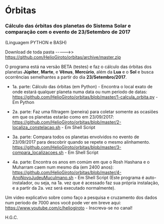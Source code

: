 # Órbitas

### Cálculo das órbitas dos planetas do Sistema Solar e comparação com o evento de 23/Setembro de 2017
(Linguagem PYTHON e BASH)

Download de toda pasta ----->> https://github.com/HelioGiroto/orbitas/archive/master.zip

O programa está na versão BETA (testes) e faz o cálculo das órbitas dos planetas **Júpiter**, **Marte**, e **Vênus**, **Mercúrio**, além da **Lua** e o **Sol** e busca ocorrências semelhantes a partir do dia **23/Setembro/2017**. 

* 1a. parte: Cálculo das órbitas (em Python) - Encontra o local exato de onde estará qualquer planeta numa data ou num periodo de datas: https://github.com/HelioGiroto/orbitas/blob/master/1-calcula_orbita.py  - Em Python

* 2a. parte: Faz uma filtragem (peneira) para coletar somente as ocasiões em que os planetas estarão como em 23/09/2017:
https://github.com/HelioGiroto/orbitas/blob/master/2-localiza_constelacao.sh   - Em Shell Script

* 3a. parte: Compara todos os planetas envolvidos no evento de 23/09/2017 para descobrir quando se repete o mesmo alinhamento.
https://github.com/HelioGiroto/orbitas/blob/master/3-compara_localizacoes.sh   - Em Shell Script

* 4a. parte: Encontra os anos em comúm em que o Rosh Hashana e o Muharram caem num mesmo dia (em 2400 anos):
https://github.com/HelioGiroto/orbitas/blob/master/4-AnoNovoJudeuMuculmano.sh  - Em Shell Script
(Este programa é auto-instalador, ou seja, na 1a. vez que é acessado faz sua própria instalação, e a partir da 2a. vez será executado normalmente).

Um video explicativo sobre como faço a pesquisa e cruzamento dos dados num periodo de 7000 anos você pode ver em breve aqui:
https://www.youtube.com/c/heliogiroto - Inscreva-se no canal!

H.G.C.
